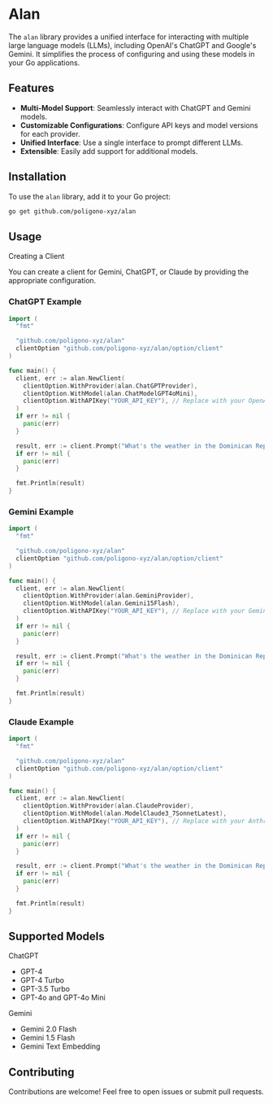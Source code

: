 # Alan

The `alan` library provides a unified interface for interacting with multiple large language models (LLMs), including OpenAI's ChatGPT and Google's Gemini. It simplifies the process of configuring and using these models in your Go applications.

## Features

- **Multi-Model Support**: Seamlessly interact with ChatGPT and Gemini models.
- **Customizable Configurations**: Configure API keys and model versions for each provider.
- **Unified Interface**: Use a single interface to prompt different LLMs.
- **Extensible**: Easily add support for additional models.

## Installation

To use the `alan` library, add it to your Go project:

```bash
go get github.com/poligono-xyz/alan
```

## Usage

Creating a Client

You can create a client for Gemini, ChatGPT, or Claude by providing the appropriate configuration.

### ChatGPT Example

```go
import (
  "fmt"

  "github.com/poligono-xyz/alan"
  clientOption "github.com/poligono-xyz/alan/option/client"
)

func main() {
  client, err := alan.NewClient(
    clientOption.WithProvider(alan.ChatGPTProvider),
    clientOption.WithModel(alan.ChatModelGPT4oMini),
    clientOption.WithAPIKey("YOUR_API_KEY"), // Replace with your OpenAI API key
  )
  if err != nil {
    panic(err)
  }

  result, err := client.Prompt("What's the weather in the Dominican Republic?")
  if err != nil {
    panic(err)
  }

  fmt.Println(result)
}
```

### Gemini Example

```go
import (
  "fmt"

  "github.com/poligono-xyz/alan"
  clientOption "github.com/poligono-xyz/alan/option/client"
)

func main() {
  client, err := alan.NewClient(
    clientOption.WithProvider(alan.GeminiProvider),
    clientOption.WithModel(alan.Gemini15Flash),
    clientOption.WithAPIKey("YOUR_API_KEY"), // Replace with your Gemini API key
  )
  if err != nil {
    panic(err)
  }

  result, err := client.Prompt("What's the weather in the Dominican Republic?")
  if err != nil {
    panic(err)
  }

  fmt.Println(result)
}
```

### Claude Example

```go
import (
  "fmt"

  "github.com/poligono-xyz/alan"
  clientOption "github.com/poligono-xyz/alan/option/client"
)

func main() {
  client, err := alan.NewClient(
    clientOption.WithProvider(alan.ClaudeProvider),
    clientOption.WithModel(alan.ModelClaude3_7SonnetLatest),
    clientOption.WithAPIKey("YOUR_API_KEY"), // Replace with your Anthropic API key
  )
  if err != nil {
    panic(err)
  }

  result, err := client.Prompt("What's the weather in the Dominican Republic?")
  if err != nil {
    panic(err)
  }

  fmt.Println(result)
}
```

## Supported Models

ChatGPT

- GPT-4
- GPT-4 Turbo
- GPT-3.5 Turbo
- GPT-4o and GPT-4o Mini

Gemini

- Gemini 2.0 Flash
- Gemini 1.5 Flash
- Gemini Text Embedding

## Contributing

Contributions are welcome! Feel free to open issues or submit pull requests.
